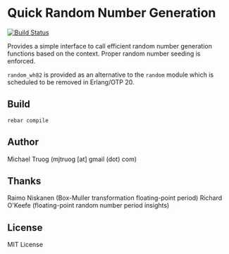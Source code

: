 Quick Random Number Generation
==============================

[![Build Status](https://secure.travis-ci.org/okeuday/quickrand.png?branch=master)](http://travis-ci.org/okeuday/quickrand)

Provides a simple interface to call efficient random number generation
functions based on the context.  Proper random number seeding is enforced.

`random_wh82` is provided as an alternative to the `random` module
which is scheduled to be removed in Erlang/OTP 20.

Build
-----

    rebar compile

Author
------

Michael Truog (mjtruog [at] gmail (dot) com)

Thanks
------
Raimo Niskanen (Box-Muller transformation floating-point period)
Richard O'Keefe (floating-point random number period insights)

License
-------

MIT License

